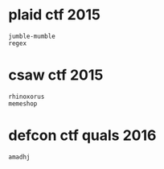 # plaid ctf 2015 #

	jumble-mumble
	regex

# csaw ctf 2015 #

	rhinoxorus
	memeshop

# defcon ctf quals 2016 #

	amadhj

